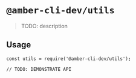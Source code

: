# `@amber-cli-dev/utils`

> TODO: description

## Usage

```
const utils = require('@amber-cli-dev/utils');

// TODO: DEMONSTRATE API
```
